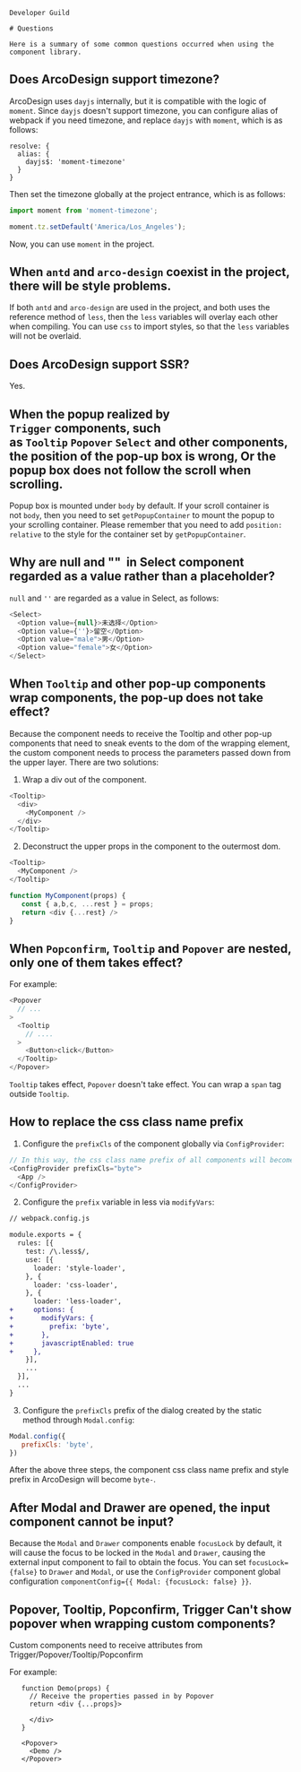 `````
Developer Guild

# Questions

Here is a summary of some common questions occurred when using the component library.
`````

## Does ArcoDesign support timezone?

ArcoDesign uses `dayjs` internally, but it is compatible with the logic of `moment`. Since `dayjs` doesn't support timezone, you can configure alias of webpack if you need timezone, and replace `dayjs` with `moment`, which is as follows: 

```
resolve: {
  alias: {
    dayjs$: 'moment-timezone'
  }
}
```

Then set the timezone globally at the project entrance, which is as follows: 

```js
import moment from 'moment-timezone';

moment.tz.setDefault('America/Los_Angeles');
```

Now, you can use `moment` in the project.

## When `antd` and `arco-design` coexist in the project, there will be style problems.

If both `antd` and `arco-design` are used in the project, and both uses the reference method of `less`, then the `less` variables will overlay each other when compiling. You can use `css` to import styles, so that the `less` variables will not be overlaid.

## Does ArcoDesign support SSR?

Yes.

## When the popup realized by `Trigger` components, such as `Tooltip` `Popover` `Select` and other components, the position of the pop-up box is wrong, Or the popup box does not follow the scroll when scrolling.

Popup box is mounted under `body` by default. If your scroll container is not `body`, then you need to set `getPopupContainer` to mount the popup to your scrolling container. Please remember that you need to add `position: relative` to the style for the container set by `getPopupContainer`.

## Why are null and ""  in Select component regarded as a value rather than a placeholder?

`null` and `''` are regarded as a value in Select, as follows:

```js
<Select>
  <Option value={null}>未选择</Option>
  <Option value={''}>留空</Option>
  <Option value="male">男</Option>
  <Option value="female">女</Option>
</Select>
```

## When `Tooltip` and other pop-up components wrap components, the pop-up does not take effect?

Because the component needs to receive the Tooltip and other pop-up components that need to sneak events to the dom of the wrapping element, the custom component needs to process the parameters passed down from the upper layer. There are two solutions:

1. Wrap a div out of the component.

```js
<Tooltip>
  <div>
    <MyComponent />
  </div>
</Tooltip>
```

2. Deconstruct the upper props in the component to the outermost dom.

```js
<Tooltip>
  <MyComponent />
</Tooltip>

function MyComponent(props) {
   const { a,b,c, ...rest } = props;
   return <div {...rest} />
}
```

## When `Popconfirm`, `Tooltip` and `Popover` are nested, only one of them takes effect?

For example:

```js
<Popover
  // ...
>
  <Tooltip
    // ....
  >
    <Button>click</Button>
  </Tooltip>
</Popover>
```

`Tooltip` takes effect, `Popover` doesn't take effect. You can wrap a `span` tag outside `Tooltip`.

## How to replace the css class name prefix

1. Configure the `prefixCls` of the component globally via `ConfigProvider`:

```js
// In this way, the css class name prefix of all components will become byte, and the default is arco.
<ConfigProvider prefixCls="byte">
  <App />
</ConfigProvider>
```

2. Configure the `prefix` variable in less via `modifyVars`:

```diff
// webpack.config.js

module.exports = {
  rules: [{
    test: /\.less$/,
    use: [{
      loader: 'style-loader',
    }, {
      loader: 'css-loader',
    }, {
      loader: 'less-loader',
+     options: {
+       modifyVars: {
+         prefix: 'byte',
+       },
+       javascriptEnabled: true
+     },
    }],
    ...
  }],
  ...
}
```

3. Configure the `prefixCls` prefix of the dialog created by the static method through `Modal.config`:

```js
Modal.config({
   prefixCls: 'byte',
})
```

After the above three steps, the component css class name prefix and style prefix in ArcoDesign will become `byte-`.

## After Modal and Drawer are opened, the input component cannot be input?

Because the `Modal` and `Drawer` components enable `focusLock` by default, it will cause the focus to be locked in the `Modal` and `Drawer`, causing the external input component to fail to obtain the focus.
You can set `focusLock={false}` to `Drawer` and `Modal`, or use the `ConfigProvider` component global configuration `componentConfig={{ Modal: {focusLock: false} }}`.

## Popover, Tooltip, Popconfirm, Trigger Can't show popover when wrapping custom components?

Custom components need to receive attributes from Trigger/Popover/Tooltip/Popconfirm

For example:

````
   function Demo(props) {
     // Receive the properties passed in by Popover
     return <div {...props}>

     </div>
   }

   <Popover>
     <Demo />
   </Popover>
````
